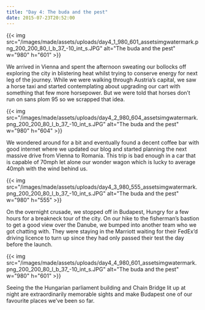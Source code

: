 ```yaml
---
title: "Day 4: The buda and the pest"
date: 2015-07-23T20:52:00
---
```


{{< img src="/images/made/assets/uploads/day4_1_980_601_assetsimgwatermark.png_200_200_80_l_b_37_-10_int_s.JPG" alt="The buda and the pest" w="980" h="601" >}}

We arrived in Vienna and spent the afternoon sweating our bollocks off exploring the city in blistering heat whilst trying to conserve energy for next leg of the journey. While we were walking through Austria’s capital, we saw a horse taxi and started contemplating about upgrading our cart with something that few more horsepower. But we were told that horses don’t run on sans plom 95 so we scrapped that idea.

{{< img src="/images/made/assets/uploads/day4_2_980_604_assetsimgwatermark.png_200_200_80_l_b_37_-10_int_s.JPG" alt="The buda and the pest" w="980" h="604" >}}

We wondered around for a bit and eventually found a decent coffee bar with good internet where we updated our blog and started planning the next massive drive from Vienna to Romania. This trip is bad enough in a car that is capable of 70mph let alone our wonder wagon which is lucky to average 40mph with the wind behind us.

{{< img src="/images/made/assets/uploads/day4_3_980_555_assetsimgwatermark.png_200_200_80_l_b_37_-10_int_s.JPG" alt="The buda and the pest" w="980" h="555" >}}

On the overnight crusade, we stopped off in Budapest, Hungry for a few hours for a breakneck tour of the city. On our hike to the fisherman’s bastion to get a good view over the Danube, we bumped into another team who we got chatting with. They were staying in the Marriott waiting for their FedEx’d driving licence to turn up since they had only passed their test the day before the launch.

{{< img src="/images/made/assets/uploads/day4_4_980_601_assetsimgwatermark.png_200_200_80_l_b_37_-10_int_s.JPG" alt="The buda and the pest" w="980" h="601" >}}

Seeing the the Hungarian parliament building and Chain Bridge lit up at night are extraordinarily memorable sights and make Budapest one of our favourite places we’ve been so far.